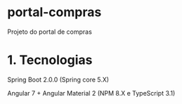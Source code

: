 # portal-compras

Projeto do portal de compras

# 1. Tecnologias
Spring Boot 2.0.0 (Spring core 5.X)

Angular 7 + Angular Material 2 (NPM 8.X e TypeScript 3.1)